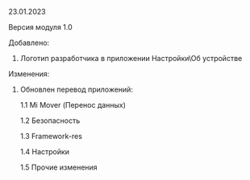 23.01.2023

Версия модуля 1.0

Добавлено:
1. Логотип разработчика в приложении Настройки\Об устройстве

Изменения:

1. Обновлен перевод приложений:

     1.1 Mi Mover (Перенос данных)
 
     1.2 Безопасность
 
     1.3 Framework-res
 
     1.4 Настройки
 
     1.5 Прочие изменения
